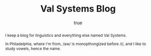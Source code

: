 ---
title: "Val Systems Blog"
author: [ { name: "Josef Fruehwald", url: "https://jofrhwld.github.io" }]
abstract: "<p>I keep a blog for linguistics and everything else named Val Systems.</p>
<p>In Philadelphia, where I'm from, /aw/ is monopthongized before /l/, and I like to study vowels, hence the name.</p>"
docs: [{format: "Val Systems Blog", url: "http://val-systems.blogspot.co.uk/"}]
categories: [personal]
---